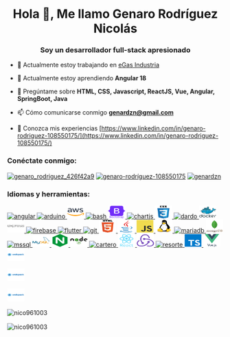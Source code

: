 <h1 align="center">Hola 👋, Me llamo Genaro Rodríguez Nicolás</h1>
<h3 align="center">Soy un desarrollador full-stack apresionado</h3>

- 🔭 Actualmente estoy trabajando en [eGas Industria](https://industria.egas.com.mx/)

- 🌱 Actualmente estoy aprendiendo **Angular 18**

- 💬 Pregúntame sobre **HTML, CSS, Javascript, ReactJS, Vue, Angular, SpringBoot, Java**

- 📫 Cómo comunicarse conmigo **genardzn@gmail.com**

- 📄 Conozca mis experiencias [https://www.linkedin.com/in/genaro-rodriguez-108550175/](https://www.linkedin.com/in/genaro-rodriguez-108550175/)

<h3 align="left">Conéctate conmigo:</h3>
<p align="izquierda">
<a href="https://dev.to/genaro_rodriguez_426f42a9" target="blank"><img align="center" src="https://raw.githubusercontent.com/rahuldkjain/github-profile-readme-generator/master/src/images/icons/Social/devto.svg" alt="genaro_rodriguez_426f42a9" height="30" width="40" /></a>
<a href="https://linkedin.com/in/genaro-rodriguez-108550175" target="blank"><img align="center" src="https://raw.githubusercontent.com/rahuldkjain/github-profile-readme-generator/master/src/images/icons/Social/linked-in-alt.svg" alt="genaro-rodríguez-108550175" height="30" width="40" /></a>
<a href="https://codesandbox.com/genardzn" target="blank"><img align="center" src="https://raw.githubusercontent.com/rahuldkjain/github-profile-readme-generator/master/src/images/icons/Social/codesandbox.svg" alt="genardzn" altura="30" ancho="40" height="40" width="40" /></a>
</p>

<h3 align="left">Idiomas y herramientas:</h3>
<p align="izquierda"> <a href="https://angular.io" target="_blank" rel="noreferrer"> <img src="https://angular.io/assets/images/logos/angular/angular.svg" height="30" width="40"  alt="angular" ancho="40" alto="40"/> </a> <a href="https://www.arduino.cc/" target="_blank" rel="noreferrer"> <img src="https://cdn.worldvectorlogo.com/logos/arduino-1.svg" height="30" width="40"  alt="arduino" ancho="40" alto="40"/> </a> <a href="https://aws.amazon.com" target="_blank" rel="noreferrer"> <img src="https://raw.githubusercontent.com/devicons/devicon/master/icons/amazonwebservices/amazonwebservices-original-wordmark.svg" height="30" width="40"  alt="aws" ancho="40" alto="40"/> </a> <a href="https://www.gnu.org/software/bash/" target="_blank" rel="noreferrer"> <img src="https://www.vectorlogo.zone/logos/gnu_bash/gnu_bash-icon.svg" height="30" width="40"  alt="bash" ancho="40" alto="40"/> </a> <a href="https://getbootstrap.com" target="_blank" rel="noreferrer"> <img src="https://raw.githubusercontent.com/devicons/devicon/master/icons/bootstrap/bootstrap-plain-wordmark.svg" height="30" width="40"  alt="bootstrap" ancho="40" alto="40"/> </a><a href="https://www.chartjs.org" target="_blank" rel="noreferrer"> <img src="https://www.chartjs.org/media/logo-title.svg" height="30" width="40"  alt="chartjs" ancho="40" alto="40"/> </a> <a href="https://www.w3schools.com/css/" target="_blank" rel="noreferrer"> <img src="https://raw.githubusercontent.com/devicons/devicon/master/icons/css3/css3-original-wordmark.svg" height="30" width="40"  alt="css3" ancho="40" alto="40"/> </a> <a href="https://dart.dev" target="_blank" rel="noreferrer"> <img src="https://www.vectorlogo.zone/logos/dartlang/dartlang-icon.svg" height="30" width="40"  alt="dardo" ancho="40" alto="40"/> </a> <a href="https://www.docker.com/" target="_blank" rel="noreferrer"> <img src="https://raw.githubusercontent.com/devicons/devicon/master/icons/docker/docker-original-wordmark.svg" height="30" width="40"  alt="docker" ancho="40" alto="40"/> </a> <a href="https://expressjs.com" target="_blank" rel="noreferrer"> <img src="https://raw.githubusercontent.com/devicons/devicon/master/icons/express/express-original-wordmark.svg" height="30" width="40"  alt="express" ancho="40" alto="40"/> </a> <a href="https://firebase.google.com/" objetivo="_blank" rel="noreferrer"> <img src="https://www.vectorlogo.zone/logos/firebase/firebase-icon.svg" height="30" width="40"  alt="firebase" ancho="40" alto="40"/> </a> <a href="https://flutter.dev" target="_blank" rel="noreferrer"> <img src="https://www.vectorlogo.zone/logos/flutterio/flutterio-icon.svg" height="30" width="40"  alt="flutter" ancho="40" alto="40"/> </a> <a href="https://git-scm.com/" target="_blank" rel="noreferrer"> <img src="https://www.vectorlogo.zone/logos/git-scm/git-scm-icon.svg" height="30" width="40"  alt="git" ancho="40" alto="40"/> </a> <a href="https://www.w3.org/html/" target="_blank" rel="noreferrer"> <img src="https://raw.githubusercontent.com/devicons/devicon/master/icons/html5/html5-original-wordmark.svg" height="30" width="40"  alt="html5" ancho="40" alto="40"/> </a> <a href="https://www.java.com" target="_blank" rel="noreferrer"> <img src="https://raw.githubusercontent.com/devicons/devicon/master/icons/java/java-original.svg" height="30" width="40"  alt="java" ancho="40" alto="40"/> </a> <a href="https://developer.mozilla.org/en-US/docs/Web/JavaScript" target="_blank" rel="noreferrer"> <img src="https://raw.githubusercontent.com/devicons/devicon/master/icons/javascript/javascript-original.svg" height="30" width="40"  alt="javascript" ancho="40" alto="40"/> </a> <a href="https://www.linux.org/" target="_blank" rel="noreferrer"> <img src="https://raw.githubusercontent.com/devicons/devicon/master/icons/linux/linux-original.svg" height="30" width="40"  alt="linux" ancho="40" alto="40"/> </a> <a href="https://mariadb.org/" target="_blank" rel="noreferrer"> <img src="https://www.vectorlogo.zone/logos/mariadb/mariadb-icon.svg" height="30" width="40"  alt="mariadb" ancho="40" alto="40"/> </a> <a href="https://www.mongodb.com/" target="_blank" rel="noreferrer"> <img src="https://raw.githubusercontent.com/devicons/devicon/master/icons/mongodb/mongodb-original-wordmark.svg" height="30" width="40"  alt="mongodb" ancho="40" alto="40"/> </a> <a href="https://www.microsoft.com/en-us/sql-server" target="_blank" rel="noreferrer"> <img src="https://www.svgrepo.com/show/303229/microsoft-sql-server-logo.svg" height="30" width="40"  alt="mssql" ancho="40" alto="40"/> </a> <a href="https://www.mysql.com/" target="_blank" rel="noreferrer"> <img src="https://raw.githubusercontent.com/devicons/devicon/master/icons/mysql/mysql-original-wordmark.svg" height="30" width="40"  alt="mysql" ancho="40" alto="40"/> </a> <a href="https://www.nginx.com" target="_blank" rel="noreferrer"> <img src="https://raw.githubusercontent.com/devicons/devicon/master/icons/nginx/nginx-original.svg" height="30" width="40"  alt="nginx" ancho="40" alto="40"/> </a> <a href="https://nodejs.org" target="_blank" rel="noreferrer"> <img src="https://raw.githubusercontent.com/devicons/devicon/master/icons/nodejs/nodejs-original-wordmark.svg" height="30" width="40"  alt="nodejs" ancho="40" alto="40"/> </a> <a href="https://postman.com" target="_blank" rel="noreferrer"> <img src="https://www.vectorlogo.zone/logos/getpostman/getpostman-icon.svg" height="30" width="40"  alt="cartero" ancho="40" alto="40"/> </a> <a href="https://reactjs.org/" target="_blank" rel="noreferrer"> <img src="https://raw.githubusercontent.com/devicons/devicon/master/icons/react/react-original-wordmark.svg" height="30" width="40"  alt="reaccionar" ancho="40" alto="40"/> </a> <a href="https://redux.js.org" target="_blank" rel="noreferrer"> <img src="https://raw.githubusercontent.com/devicons/devicon/master/icons/redux/redux-original.svg" height="30" width="40"  alt="redux" ancho="40" alto="40"/> </a> <a href="https://spring.io/" target="_blank" rel="noreferrer"> <img src="https://www.vectorlogo.zone/logos/springio/springio-icon.svg" height="30" width="40"  alt="resorte" ancho="40" alto="40"/> </a> <a href="https://www.typescriptlang.org/" target="_blank" rel="noreferrer"> <img src="https://raw.githubusercontent.com/devicons/devicon/master/icons/typescript/typescript-original.svg" height="30" width="40"  alt="typescript" ancho="40" alto="40"/> </a> <a href="https://vuejs.org/" target="_blank" rel="noreferrer"> <img src="https://raw.githubusercontent.com/devicons/devicon/master/icons/vuejs/vuejs-original-wordmark.svg" height="30" width="40"  alt="vuejs" ancho="40" alto="40"/> </a> <a href="https://webpack.js.org" target="_blank" rel="noreferrer"> <img src="https://raw.githubusercontent.com/devicons/devicon/d00d0969292a6569d45b06d3f350f463a0107b0d/icons/webpack/webpack-original-wordmark.svg" height="30" width="40"  alt="webpack" ancho="40" alto="40"/> </a> </p></a> <a href="https://webpack.js.org" target="_blank" rel="noreferrer"> <img src="https://raw.githubusercontent.com/devicons/devicon/d00d0969292a6569d45b06d3f350f463a0107b0d/icons/webpack/webpack-original-wordmark.svg" height="30" width="40"  alt="webpack" ancho="40" alto="40"/> </a> </p></a> <a href="https://webpack.js.org" target="_blank" rel="noreferrer"> <img src="https://raw.githubusercontent.com/devicons/devicon/d00d0969292a6569d45b06d3f350f463a0107b0d/icons/webpack/webpack-original-wordmark.svg" height="30" width="40"  alt="webpack" ancho="40" alto="40"/> </a> </p>

<p><img align="center" src="https://github-readme-stats.vercel.app/api/top-langs?username=nico961003&show_icons=true&locale=en&layout=compact" alt="nico961003" /></p>

<p><img align="center" src="https://github-readme-streak-stats.herokuapp.com/?user=nico961003&" alt="nico961003" /></p>
